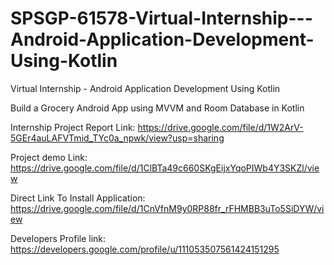# SPSGP-61578-Virtual-Internship---Android-Application-Development-Using-Kotlin
Virtual Internship - Android Application Development Using Kotlin

Build a Grocery Android App using MVVM and Room Database in Kotlin

Internship Project Report Link: https://drive.google.com/file/d/1W2ArV-5GEr4auLAFVTmid_TYc0a_npwk/view?usp=sharing

Project demo Link: https://drive.google.com/file/d/1ClBTa49c660SKgEijxYqoPIWb4Y3SKZl/view

Direct Link To Install Application: https://drive.google.com/file/d/1CnVfnM9y0RP88fr_rFHMBB3uTo5SiDYW/view

Developers Profile link: https://developers.google.com/profile/u/111053507561424151295


